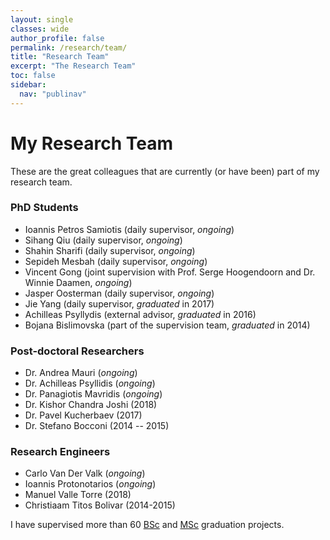 ```yaml
---
layout: single
classes: wide
author_profile: false
permalink: /research/team/
title: "Research Team"
excerpt: "The Research Team"
toc: false
sidebar:
  nav: "publinav"
---
```


# My Research Team

These are the great colleagues that are currently (or have been) part of my research team. 

### PhD Students
- Ioannis Petros Samiotis (daily supervisor, _ongoing_)
- Sihang Qiu (daily supervisor, _ongoing_)
- Shahin Sharifi (daily supervisor, _ongoing_)
- Sepideh Mesbah (daily supervisor, _ongoing_)
- Vincent Gong (joint supervision with Prof. Serge Hoogendoorn and Dr. Winnie Daamen, _ongoing_)
- Jasper Oosterman (daily supervisor, _ongoing_)
- Jie Yang (daily supervisor, *graduated* in 2017)
- Achilleas Psyllydis (external advisor, *graduated* in 2016)
- Bojana Bislimovska (part of the supervision team, *graduated* in 2014)

### Post-doctoral Researchers
- Dr. Andrea Mauri (_ongoing_)
- Dr. Achilleas Psyllidis (_ongoing_)
- Dr. Panagiotis Mavridis (_ongoing_)
- Dr. Kishor Chandra Joshi (2018)
- Dr. Pavel Kucherbaev (2017)
- Dr. Stefano Bocconi (2014 -- 2015)

### Research Engineers
- Carlo Van Der Valk (_ongoing_)
- Ioannis Protonotarios (_ongoing_)
- Manuel Valle Torre (2018)
- Christiaam Titos Bolivar (2014-2015)

I have supervised more than 60 [BSc](/education/#supervised-bachelor-students) and [MSc](/education/#supervised-master-students) graduation projects. 
